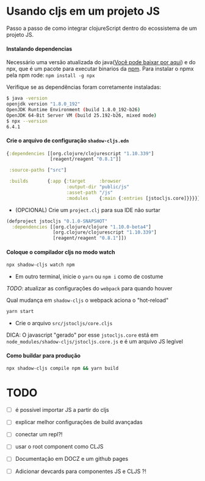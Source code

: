 # Usando cljs em um projeto JS

Passo a passo de como integrar clojureScript dentro do ecossistema de um projeto JS.

#### Instalando dependencias
Necessário uma versão atualizada do java([Você pode baixar por aqui](https://www.java.com/pt_BR/download/)) e do npx, que é um pacote para executar binarios da [npm]([Aqui](https://www.npmjs.com/get-npm)).
Para instalar o npmx pela npm rode:
`npm install -g npx`

Verifique se as dependências foram corretamente instaladas:
```bash
$ java -version
openjdk version "1.8.0_192"
OpenJDK Runtime Environment (build 1.8.0_192-b26)
OpenJDK 64-Bit Server VM (build 25.192-b26, mixed mode)
$ npx --version
6.4.1
```

#### Crie o arquivo de configuração `shadow-cljs.edn`

```clojure
{:dependencies [[org.clojure/clojurescript "1.10.339"]
                [reagent/reagent "0.8.1"]]

 :source-paths ["src"]

 :builds       {:app {:target     :browser
                      :output-dir "public/js"
                      :asset-path "/js"
                      :modules    {:main {:entries [jstocljs.core]}}}}}
```

- (OPCIONAL) Crie um `project.clj` para sua IDE não surtar

```clojure
(defproject jstocljs "0.1.0-SNAPSHOT"
  :dependencies [[org.clojure/clojure "1.10.0-beta4"]
                 [org.clojure/clojurescript "1.10.339"]
                 [reagent/reagent "0.8.1"]])

```

#### Coloque o compilador cljs no modo watch

```bash
npx shadow-cljs watch npm
```

- Em outro terminal, inicie o `yarn` ou `npm i` como de costume

*TODO*: atualizar as configurações do `webpack` para quando houver

Qual mudança em `shadow-cljs` o webpack aciona o "hot-reload"
```bash
yarn start
```

- Crie o arquivo `src/jstocljs/core.cljs`

DICA: O javascript "gerado" por esse `jstocljs.core` está em
`node_modules/shadow-cljs/jstocljs.core.js` e é um arquivo JS legível

#### Como buildar para produção
```bash
npx shadow-cljs compile npm && yarn build
```

# TODO
- [ ] é possivel importar JS a partir do cljs
- [ ] explicar melhor configurações de build avançadas
- [ ] conectar um repl?!
- [ ] usar o root component como CLJS
- [ ] Documentação em DOCZ e um github pages
- [ ] Adicionar devcards para componentes JS e CLJS ?!

